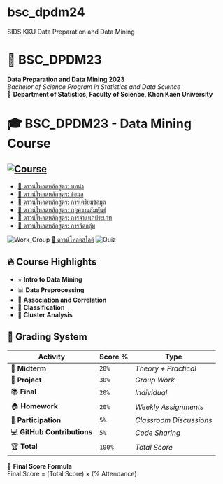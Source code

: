 # bsc_dpdm24
SIDS KKU Data Preparation and Data Mining

# 📌 BSC_DPDM23  
**Data Preparation and Data Mining 2023**  
*Bachelor of Science Program in Statistics and Data Science*  
📍 **Department of Statistics, Faculty of Science, Khon Kaen University**


# 🎓 BSC_DPDM23 - Data Mining Course  
## [![Course](https://img.shields.io/badge/Course-Data%20Mining-blue)]()

- [📄 ดาวน์โหลดหลักสูตร: บทนำ](files/01Intro.pdf)
- [📄 ดาวน์โหลดหลักสูตร: ข้อมูล](files/02Data.pdf)
- [📄 ดาวน์โหลดหลักสูตร: การเตรียมข้อมูล](files/03Preprocessing.pdf)
- [📄 ดาวน์โหลดหลักสูตร: กฎความสัมพันธ์](files/06FPBasic.pdf)
- [📄 ดาวน์โหลดหลักสูตร: การจำแนกประเภท](files/08ClassBasic.pdf)
- [📄 ดาวน์โหลดหลักสูตร: การจัดกลุ่ม](files/10ClusBasic.pdf)

![Work_Group](https://img.shields.io/badge/Slide-Ongoing-green)
[📂 ดาวน์โหลดสไลด์](HW3.pdf)
![Quiz](https://img.shields.io/badge/Project-Python-orange)


## 🔥 Course Highlights
- ⭐ **Intro to Data Mining**   
- 📊 **Data Preprocessing**
- 🔗 **Association and Correlation**
- 📂 **Classification**
- 🤖 **Cluster Analysis**


## 📌 **Grading System**
| Activity        | Score %  | Type  |
|----------------|---------|------|
| 📝 **Midterm** | `20%` | *Theory + Practical* |
| 🎯 **Project** | `30%` | *Group Work* |
| 📚 **Final** | `20%` | *Individual* |
| 🏠 **Homework** | `20%` | *Weekly Assignments* |
| 📢 **Participation** | `5%` | *Classroom Discussions* |
| 💻 **GitHub Contributions** | `5%` | *Code Sharing* |
| 🏆 **Total** | `100%` | *Total Score* |
🚀 **Final Score Formula**  
Final Score = (Total Score) × (% Attendance)
